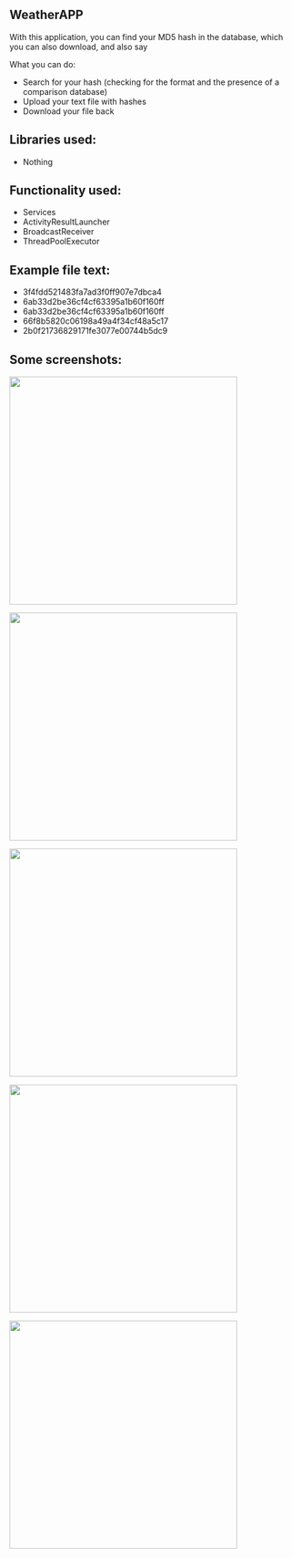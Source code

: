 WeatherAPP
-
With this application, you can find your MD5 hash in the database, which you can also download, and also say

What you can do:
- Search for your hash (checking for the format and the presence of a comparison database)
- Upload your text file with hashes
- Download your file back

Libraries used:
-
- Nothing

Functionality used:
-
- Services
- ActivityResultLauncher
- BroadcastReceiver
- ThreadPoolExecutor

Example file text:
-
- 3f4fdd521483fa7ad3f0ff907e7dbca4
- 6ab33d2be36cf4cf63395a1b60f160ff
- 6ab33d2be36cf4cf63395a1b60f160ff
- 66f8b5820c06198a49a4f34cf48a5c17
- 2b0f21736829171fe3077e00744b5dc9

Some screenshots:
-

<img align="center" src="https://user-images.githubusercontent.com/109204462/236451840-0f6bd9a2-216a-4832-8459-b7a4cc048253.png" height="400" /></a>

<img align="center" src="https://user-images.githubusercontent.com/109204462/236451943-9f9bd094-fbfb-48b3-a99d-ef61ae2c73db.png" height="400" /></a>

<img align="center" src="https://user-images.githubusercontent.com/109204462/236452330-68f4a19b-eabb-4ea1-9961-cace1ea27f6a.png" height="400" /></a>

<img align="center" src="https://user-images.githubusercontent.com/109204462/236452363-607e3eb1-67c1-4b5e-9639-993311cb8da8.png" height="400" /></a>

<img align="center" src="https://user-images.githubusercontent.com/109204462/236452480-6716f71d-5078-4c04-9fe0-220bdd86ba5c.png" height="400" /></a>



